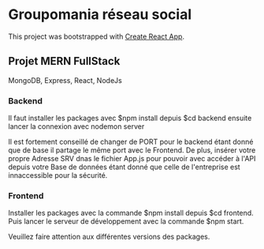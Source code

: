 # Groupomania réseau social 

This project was bootstrapped with [Create React App](https://github.com/facebook/create-react-app).

## Projet MERN FullStack 

MongoDB, Express, React, NodeJs

### Backend

Il faut installer les packages avec $npm install depuis $cd backend ensuite lancer la connexion avec nodemon server

Il est fortement conseillé de changer de PORT pour le backend étant donné que de base il partage le même port avec le Frontend. De plus, insérer votre propre Adresse SRV dnas le fichier App.js pour pouvoir avec accéder à l'API depuis votre Base de données étant donné que celle de l'entreprise est innaccessible pour la sécurité.

### Frontend

Installer les packages avec la commande $npm install depuis $cd frontend. Puis lancer le serveur de développement avec la commande $npm start.

Veuillez faire attention aux différentes versions des packages. 

